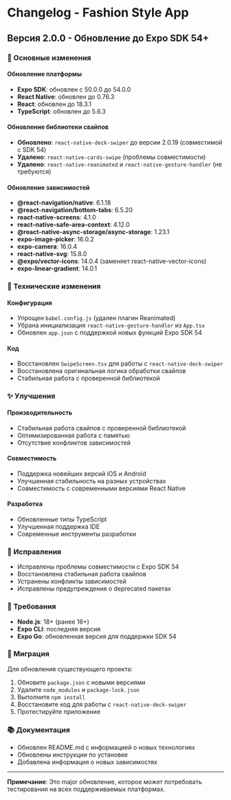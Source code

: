 # Changelog - Fashion Style App

## Версия 2.0.0 - Обновление до Expo SDK 54+

### 🚀 Основные изменения

#### Обновление платформы
- **Expo SDK**: обновлен с 50.0.0 до 54.0.0
- **React Native**: обновлен до 0.76.3
- **React**: обновлен до 18.3.1
- **TypeScript**: обновлен до 5.6.3

#### Обновление библиотеки свайпов
- **Обновлено**: `react-native-deck-swiper` до версии 2.0.19 (совместимой с SDK 54)
- **Удалено**: `react-native-cards-swipe` (проблемы совместимости)
- **Удалено**: `react-native-reanimated` и `react-native-gesture-handler` (не требуются)

#### Обновление зависимостей
- **@react-navigation/native**: 6.1.18
- **@react-navigation/bottom-tabs**: 6.5.20
- **react-native-screens**: 4.1.0
- **react-native-safe-area-context**: 4.12.0
- **@react-native-async-storage/async-storage**: 1.23.1
- **expo-image-picker**: 16.0.2
- **expo-camera**: 16.0.4
- **react-native-svg**: 15.8.0
- **@expo/vector-icons**: 14.0.4 (заменяет react-native-vector-icons)
- **expo-linear-gradient**: 14.0.1

### 🔧 Технические изменения

#### Конфигурация
- Упрощен `babel.config.js` (удален плагин Reanimated)
- Убрана инициализация `react-native-gesture-handler` из `App.tsx`
- Обновлен `app.json` с поддержкой новых функций Expo SDK 54

#### Код
- Восстановлен `SwipeScreen.tsx` для работы с `react-native-deck-swiper`
- Восстановлена оригинальная логика обработки свайпов
- Стабильная работа с проверенной библиотекой

### ✨ Улучшения

#### Производительность
- Стабильная работа свайпов с проверенной библиотекой
- Оптимизированная работа с памятью
- Отсутствие конфликтов зависимостей

#### Совместимость
- Поддержка новейших версий iOS и Android
- Улучшенная стабильность на разных устройствах
- Совместимость с современными версиями React Native

#### Разработка
- Обновленные типы TypeScript
- Улучшенная поддержка IDE
- Современные инструменты разработки

### 🐛 Исправления
- Исправлены проблемы совместимости с Expo SDK 54
- Восстановлена стабильная работа свайпов
- Устранены конфликты зависимостей
- Исправлены предупреждения о deprecated пакетах

### 📱 Требования
- **Node.js**: 18+ (ранее 16+)
- **Expo CLI**: последняя версия
- **Expo Go**: обновленная версия для поддержки SDK 54

### 🔄 Миграция
Для обновления существующего проекта:
1. Обновите `package.json` с новыми версиями
2. Удалите `node_modules` и `package-lock.json`
3. Выполните `npm install`
4. Восстановите код для работы с `react-native-deck-swiper`
5. Протестируйте приложение

### 📚 Документация
- Обновлен README.md с информацией о новых технологиях
- Обновлены инструкции по установке
- Добавлена информация о новых зависимостях

---

**Примечание**: Это major обновление, которое может потребовать тестирования на всех поддерживаемых платформах.